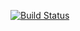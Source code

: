 [![Build Status](https://travis-ci.org/yzzhuo/hexo-blog.svg?branch=hexo)](https://travis-ci.org/yzzhuo/yzzhuo.github.io)